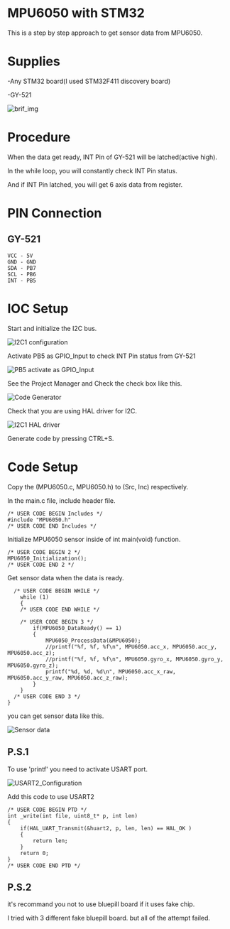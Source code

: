 # MPU6050 with STM32

This is a step by step approach to get sensor data from MPU6050.


# Supplies
-Any STM32 board(I used STM32F411 discovery board)

-GY-521

![brif_img](./img/brif_img.jpg)

# Procedure
When the data get ready, INT Pin of GY-521 will be latched(active high).

In the while loop, you will constantly check INT Pin status.

And if INT Pin latched, you will get 6 axis data from register.

# PIN Connection

## GY-521
```
VCC - 5V
GND - GND
SDA - PB7
SCL - PB6
INT - PB5
```

# IOC Setup
Start and initialize the I2C bus.

![I2C1 configuration](./img/I2C1_Configuration.PNG)


Activate PB5 as GPIO_Input to check INT Pin status from GY-521

![PB5 activate as GPIO_Input](./img/PB5_Activation.PNG)


See the Project Manager and Check the check box like this.

![Code Generator](./img/Code_Generator.PNG)


Check that you are using HAL driver for I2C.

![I2C1 HAL driver](./img/I2C1_HAL_Driver.PNG)

Generate code by pressing CTRL+S.

# Code Setup

Copy the (MPU6050.c, MPU6050.h) to (Src, Inc) respectively.


In the main.c file, include header file.
```
/* USER CODE BEGIN Includes */
#include "MPU6050.h"
/* USER CODE END Includes */
```


Initialize MPU6050 sensor inside of int main(void) function.
  ```
  /* USER CODE BEGIN 2 */
  MPU6050_Initialization();
  /* USER CODE END 2 */
  ```
 
 
Get sensor data when the data is ready.
```
  /* USER CODE BEGIN WHILE */
	while (1)
	{
    /* USER CODE END WHILE */

    /* USER CODE BEGIN 3 */
		if(MPU6050_DataReady() == 1)
		{
			MPU6050_ProcessData(&MPU6050);
			//printf("%f, %f, %f\n", MPU6050.acc_x, MPU6050.acc_y, MPU6050.acc_z);
			//printf("%f, %f, %f\n", MPU6050.gyro_x, MPU6050.gyro_y, MPU6050.gyro_z);
			printf("%d, %d, %d\n", MPU6050.acc_x_raw, MPU6050.acc_y_raw, MPU6050.acc_z_raw);
		}
	}
  /* USER CODE END 3 */
}
```


you can get sensor data like this.

![Sensor data](./img/Sensor_Data.PNG)


## P.S.1
To use 'printf' you need to activate USART port.

![USART2_Configuration](./img/USART2_Configuration.PNG)

Add this code to use USART2
```
/* USER CODE BEGIN PTD */
int _write(int file, uint8_t* p, int len)
{
	if(HAL_UART_Transmit(&huart2, p, len, len) == HAL_OK )
	{
		return len;
	}
	return 0;
}
/* USER CODE END PTD */
```

## P.S.2
it's recommand you not to use bluepill board if it uses fake chip.

I tried with 3 different fake bluepill board. but all of the attempt failed.


